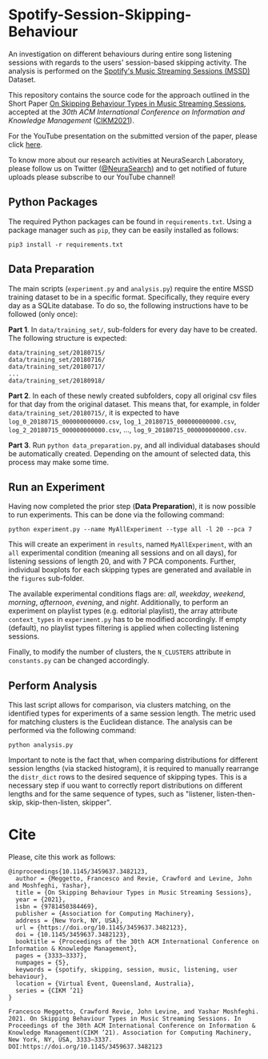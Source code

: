 # Spotify-Session-Skipping-Behaviour
An investigation on different behaviours during entire song listening sessions with regards to the users' session-based skipping activity. The analysis is performed on the [Spotify's Music Streaming Sessions (MSSD)](https://www.aicrowd.com/challenges/spotify-sequential-skip-prediction-challenge) Dataset.

This repository contains the source code for the approach outlined in the Short Paper [On Skipping Behaviour Types in Music Streaming Sessions](https://dl.acm.org/doi/10.1145/3459637.3482123), accepted at the _30th ACM International Conference on Information and Knowledge Management_ ([CIKM2021](https://www.cikm2021.org/)).

For the YouTube presentation on the submitted version of the paper, please click [here](https://www.youtube.com/watch?v=fMTUCdkEzf8).

To know more about our research activities at NeuraSearch Laboratory, please follow us on Twitter ([@NeuraSearch](https://twitter.com/NeuraSearch)) and to get notified of future uploads please subscribe to our YouTube channel! 

## Python Packages
The required Python packages can be found in `requirements.txt`. Using a package manager such as `pip`, they can be easily installed as follows:

`pip3 install -r requirements.txt`

## Data Preparation
The main scripts (`experiment.py` and `analysis.py`) require the entire MSSD training dataset to be in a specific format. Specifically, they require every day as a SQLite database. To do so, the following instructions have to be followed (only once):

**Part 1**. In `data/training_set/`, sub-folders for every day have to be created. The following structure is expected:
```
data/training_set/20180715/
data/training_set/20180716/
data/training_set/20180717/
...
data/training_set/20180918/
```

**Part 2**. In each of these newly created subfolders, copy all original csv files for that day from the original dataset. This means that, for example, in folder `data/training_set/20180715/`, it is expected to have `log_0_20180715_000000000000.csv`, `log_1_20180715_000000000000.csv`, `log_2_20180715_000000000000.csv`, ..., `log_9_20180715_000000000000.csv`.

**Part 3**. Run `python data_preparation.py`, and all individual databases should be automatically created. Depending on the amount of selected data, this process may make some time.

## Run an Experiment
Having now completed the prior step (**Data Preparation**), it is now possible to run experiments. This can be done via the following command:

`python experiment.py --name MyAllExperiment --type all -l 20 --pca 7`

This will create an experiment in `results`, named `MyAllExperiment`, with an `all` experimental condition (meaning all sessions and on all days), for listening sessions of length 20, and with 7 PCA components. Further, individual boxplots for each skipping types are generated and available in the `figures` sub-folder.

The available experimental conditions flags are: _all_, _weekday_, _weekend_, _morning_, _afternoon_, _evening_, and _night_. Additionally, to perform an experiment on playlist types (e.g. editorial playlist), the array attribute `context_types` in `experiment.py` has to be modified accordingly. If empty (default), no playlist types filtering is applied when collecting listening sessions.

Finally, to modify the number of clusters, the `N_CLUSTERS` attribute in `constants.py` can be changed accordingly.

## Perform Analysis
This last script allows for comparison, via clusters matching, on the identified types for experiments of a same session length. The metric used for matching clusters is the Euclidean distance. The analysis can be performed via the following command:

`python analysis.py`

Important to note is the fact that, when comparing distributions for different session lengths (via stacked histogram), it is required to manually rearrange the `distr_dict` rows to the desired sequence of skipping types. This is a necessary step if uou want to correctly report distributions on different lengths and for the same sequence of types, such as "listener, listen-then-skip, skip-then-listen, skipper".

# Cite
Please, cite this work as follows:

```
@inproceedings{10.1145/3459637.3482123,
  author = {Meggetto, Francesco and Revie, Crawford and Levine, John and Moshfeghi, Yashar},
  title = {On Skipping Behaviour Types in Music Streaming Sessions},
  year = {2021},
  isbn = {9781450384469},
  publisher = {Association for Computing Machinery},
  address = {New York, NY, USA},
  url = {https://doi.org/10.1145/3459637.3482123},
  doi = {10.1145/3459637.3482123},
  booktitle = {Proceedings of the 30th ACM International Conference on Information & Knowledge Management},
  pages = {3333–3337},
  numpages = {5},
  keywords = {spotify, skipping, session, music, listening, user behaviour},
  location = {Virtual Event, Queensland, Australia},
  series = {CIKM ’21}
}
```

```
Francesco Meggetto, Crawford Revie, John Levine, and Yashar Moshfeghi. 2021. On Skipping Behaviour Types in Music Streaming Sessions. In Proceedings of the 30th ACM International Conference on Information & Knowledge Management(CIKM ’21). Association for Computing Machinery, New York, NY, USA, 3333–3337. DOI:https://doi.org/10.1145/3459637.3482123
```
